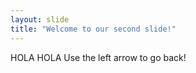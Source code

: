 ```yaml
---
layout: slide
title: "Welcome to our second slide!"
---
```

HOLA HOLA
Use the left arrow to go back!
